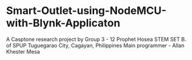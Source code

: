 # Smart-Outlet-using-NodeMCU-with-Blynk-Applicaton
A Casptone research project by Group 3 - 12 Prophet Hosea STEM SET B. of SPUP Tuguegarao City, Cagayan, Philippines
Main programmer - Allan Khester Mesa
